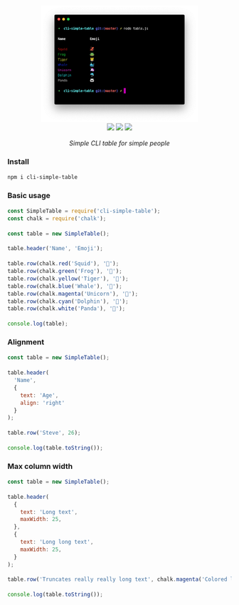 <p align="center">
  <img src="/.github/screenshot-1.png" width="70%">
  <br>
  <a href="https://npm.im/cli-simple-table"><img src="https://badgen.net/npm/v/cli-simple-table"></a>
  <a href="https://npm.im/cli-simple-table"><img src="https://badgen.net/npm/dm/cli-simple-table"></a>
  <a href="https://packagephobia.now.sh/result?p=cli-simple-table"><img src="https://packagephobia.now.sh/badge?p=cli-simple-table"></a>
  <br>
  <br>
  <i>Simple CLI table for simple people</i>
</p>

### Install
```sh
npm i cli-simple-table
```

### Basic usage
```js
const SimpleTable = require('cli-simple-table');
const chalk = require('chalk');

const table = new SimpleTable();

table.header('Name', 'Emoji');

table.row(chalk.red('Squid'), '🦑');
table.row(chalk.green('Frog'), '🐸');
table.row(chalk.yellow('Tiger'), '🐯');
table.row(chalk.blue('Whale'), '🐳');
table.row(chalk.magenta('Unicorn'), '🦄');
table.row(chalk.cyan('Dolphin'), '🐬');
table.row(chalk.white('Panda'), '🐼');

console.log(table);
```


### Alignment
```js
const table = new SimpleTable();

table.header(
  'Name',
  {
    text: 'Age',
    align: 'right'
  }
);

table.row('Steve', 26);

console.log(table.toString());
```


### Max column width
```js
const table = new SimpleTable();

table.header(
  {
    text: 'Long text',
    maxWidth: 25,
  },
  {
    text: 'Long long text',
    maxWidth: 25,
  }
);

table.row('Truncates really really long text', chalk.magenta('Colored long long text too'));

console.log(table.toString());
```


